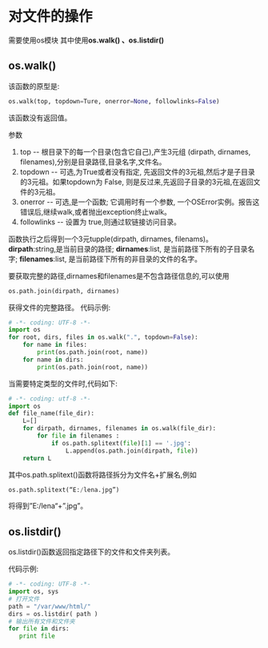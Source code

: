 # 对文件的操作
需要使用os模块
其中使用**os.walk() 、os.listdir()**

## os.walk()
该函数的原型是:
```python
os.walk(top, topdown=Ture, onerror=None, followlinks=False)
```
该函数没有返回值。

参数
 1. top -- 根目录下的每一个目录(包含它自己),产生3元组 (dirpath, dirnames, filenames),分别是目录路径,目录名字,文件名。
 2. topdown -- 可选,为True或者没有指定, 先返回文件的3元祖,然后才是子目录的3元祖。如果topdown为 False, 则是反过来,先返回子目录的3元祖,在返回文件的3元祖。
 3. onerror -- 可选,是一个函数; 它调用时有一个参数, 一个OSError实例。报告这错误后,继续walk,或者抛出exception终止walk。
 4. followlinks -- 设置为 true,则通过软链接访问目录。

函数执行之后得到一个3元tupple(dirpath, dirnames, filenams)。
**dirpath**:string,是当前目录的路径;
**dirnames**:list, 是当前路径下所有的子目录名字;
**filenames**:list, 是当前路径下所有的非目录的文件的名字。

要获取完整的路径,dirnames和filenames是不包含路径信息的,可以使用
```python
os.path.join(dirpath, dirnames)
```
获得文件的完整路径。
代码示例:
```python
# -*- coding: UTF-8 -*-
import os
for root, dirs, files in os.walk(".", topdown=False):
    for name in files:
        print(os.path.join(root, name))
    for name in dirs:
        print(os.path.join(root, name))  
```
当需要特定类型的文件时,代码如下:
```python
# -*- coding: utf-8 -*-   
import os  
def file_name(file_dir):   
    L=[]   
    for dirpath, dirnames, filenames in os.walk(file_dir):  
        for file in filenames :  
            if os.path.splitext(file)[1] == '.jpg':  
                L.append(os.path.join(dirpath, file))  
    return L 
 ```
其中os.path.splitext()函数将路径拆分为文件名+扩展名,例如
```python
os.path.splitext(“E:/lena.jpg”)
```
将得到”E:/lena“+”.jpg”。

## os.listdir()
os.listdir()函数返回指定路径下的文件和文件夹列表。

代码示例:
```python
# -*- coding: UTF-8 -*-
import os, sys
# 打开文件
path = "/var/www/html/"
dirs = os.listdir( path )
# 输出所有文件和文件夹
for file in dirs:
   print file
```